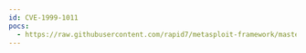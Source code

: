 ```yaml
---
id: CVE-1999-1011
pocs:
  - https://raw.githubusercontent.com/rapid7/metasploit-framework/master/modules/exploits/windows/iis/msadc.rb
---
```

